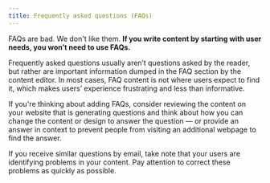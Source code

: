 ```yaml
---
title: Frequently asked questions (FAQs)
---
```

FAQs are bad. We don't like them. **If you write content by starting
with user needs, you won’t need to use FAQs.**

Frequently asked questions usually aren’t questions asked by the reader,
but rather are important information dumped in the FAQ section by the
content editor. In most cases, FAQ content is not where users expect to
find it, which makes users’ experience frustrating and less than
informative.

If you're thinking about adding FAQs, consider reviewing the content on
your website that is generating questions and think about how you can 
change the content or design to answer the question — or provide an 
answer in context to prevent people from visiting an additional webpage
to find the answer.

If you receive similar questions by email, take note
that your users are identifying problems in your content. Pay
attention to correct these problems as quickly as possible.
